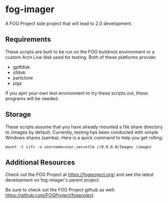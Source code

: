 # fog-imager
A FOG Project side project that will lead to 2.0 development.

## Requirements
These scripts are built to be run on the FOG buildroot environment or a
custom Arch Live disk used for testing. Both of these platforms provide:

* gptfdisk
* sfdisk
* partclone
* pigz

If you spin your own test environment to try these scripts out, these programs
will be needed.

## Storage
These scripts assume that you have already mounted a file share directory to
/images by default. Currently, testing has been conducted with simple Windows
shares (samba). Here is a quick command to help you get rolling:

```Shell
mount -t cifs -o username=user,sec=ntlm //0.0.0.0/Images /images
```

## Additional Resources
Check out the FOG Project at https://fogproject.org/ and see the latest development on fog-imager's parent project.

Be sure to check out the FOG Project github as well: https://github.com/FOGProject/fogproject
